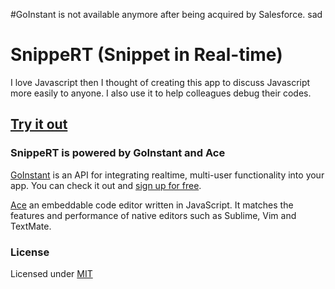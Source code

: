 #GoInstant is not available anymore after being acquired by Salesforce. sad

# SnippeRT (Snippet in Real-time)

I love Javascript then I thought of creating this app to discuss Javascript more easily to anyone. I also use it to help colleagues debug their codes.

## [**Try it out**](http://ravenjohn.github.io/snippeRT)

### SnippeRT is powered by GoInstant and Ace

[GoInstant](http://goinstant.com) is an API for integrating realtime, multi-user functionality into your app.
You can check it out and [sign up for free](https://goinstant.com/signup).

[Ace](http://ace.c9.io) an embeddable code editor written in JavaScript. It matches the features and performance of native editors such as Sublime, Vim and TextMate.

### License

Licensed under [MIT](https://github.com/ravenjohn/snippeRT/blob/master/LICENSE)
